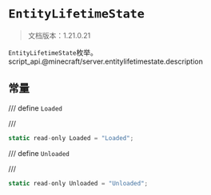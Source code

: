 # `EntityLifetimeState`

> 文档版本：1.21.0.21

`EntityLifetimeState`枚举。script_api.@minecraft/server.entitylifetimestate.description

## 常量

/// define
`Loaded`


///

```js
static read-only Loaded = "Loaded";
```


/// define
`Unloaded`


///

```js
static read-only Unloaded = "Unloaded";
```

